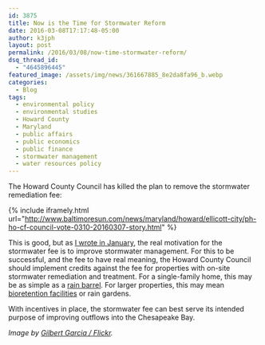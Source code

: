 ```yaml
---
id: 3875
title: Now is the Time for Stormwater Reform
date: 2016-03-08T17:17:48-05:00
author: k3jph
layout: post
permalink: /2016/03/08/now-time-stormwater-reform/
dsq_thread_id:
  - "4645896445"
featured_image: /assets/img/news/361667885_8e2da8fa96_b.webp
categories:
  - Blog
tags:
  - environmental policy
  - environmental studies
  - Howard County
  - Maryland
  - public affairs
  - public economics
  - public finance
  - stormwater management
  - water resources policy
---
```

The Howard County Council has killed the plan to remove the stormwater remediation fee:

{% include iframely.html url="http://www.baltimoresun.com/news/maryland/howard/ellicott-city/ph-ho-cf-council-vote-0310-20160307-story.html" %}

This is good, but as [I wrote in January](https://jameshoward.us/2016/01/21/circling-the-drain/), the real motivation for the stormwater fee is to improve stormwater management.  For this to be successful, and the fee to have real meaning, the Howard County Council should implement credits against the fee for properties with on-site stormwater remediation and treatment.  For a single-family home, this may be as simple as a [rain barrel](http://www.rainbarrelguide.com/).  For larger properties, this may mean [bioretention facilities](http://www.lakesuperiorstreams.org/stormwater/toolkit/bioretention.html) or rain gardens.

With incentives in place, the stormwater fee can best serve its intended purpose of improving outflows into the Chesapeake Bay.  

_Image by [Gilbert Garcia / Flickr](https://www.flickr.com/photos/36667795@N00/361667885)._
